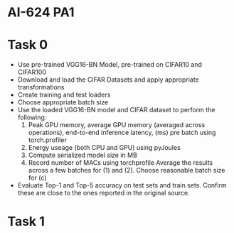 ﻿# AI-624 PA1

# Task 0
- Use pre-trained VGG16-BN Model, pre-trained on CIFAR10 and CIFAR100
- Download and load the CIFAR Datasets and apply appropriate transformations
- Create training and test loaders
- Choose appropriate batch size
- Use the loaded VGG16-BN model and CIFAR dataset to perform the following:
  1.  Peak GPU memory, average GPU memory (averaged across operations), end-to-end inference latency, (ms) pre batch using torch.profiler
  2.  Energy useage (both CPU and GPU) using pyJoules
  3. Compute serialized model size in MB
  4. Record number of MACs using torchprofile
  Average the results across a few batches for (1) and (2). Choose reasonable batch size for (c)
- Evaluate Top-1 and Top-5 accuracy on test sets and train sets. Confirm these are close to the ones reported in the original source.


# Task 1
